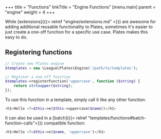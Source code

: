 +++
title = "Functions"
linkTitle = "Engine Functions"
[menu.main]
parent = "engine"
weight = 4
+++

While [extensions]({{< relref "engine/extensions.md" >}}) are awesome for adding additional reusable functionality to Plates, sometimes it's easier to just create a one-off function for a specific use case. Plates makes this easy to do.

## Registering functions

~~~ php
// Create new Plates engine
$templates = new \League\Plates\Engine('/path/to/templates');

// Register a one-off function
$templates->registerFunction('uppercase', function ($string) {
    return strtoupper($string);
});
~~~

To use this function in a template, simply call it like any other function:

~~~ php
<h1>Hello <?=$this->e($this->uppercase($name))</h1>
~~~

It can also be used in a [batch]({{< relref "templates/functions#batch-function-calls">}}) compatible function:

~~~ php
<h1>Hello <?=$this->e($name, 'uppercase')</h1>
~~~
